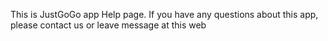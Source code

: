 This is JustGoGo app Help page. If you have any questions about this app, please contact us or leave message at this web
